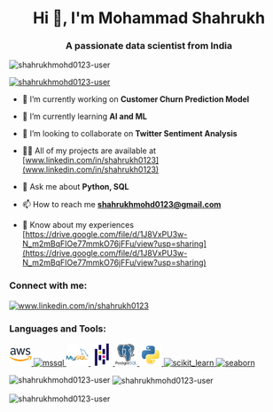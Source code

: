 <h1 align="center">Hi 👋, I'm Mohammad Shahrukh</h1>
<h3 align="center">A passionate data scientist from India</h3>

<p align="left"> <img src="https://komarev.com/ghpvc/?username=shahrukhmohd0123-user&label=Profile%20views&color=0e75b6&style=flat" alt="shahrukhmohd0123-user" /> </p>

<p align="left"> <a href="https://github.com/ryo-ma/github-profile-trophy"><img src="https://github-profile-trophy.vercel.app/?username=shahrukhmohd0123-user" alt="shahrukhmohd0123-user" /></a> </p>

- 🔭 I’m currently working on **Customer Churn Prediction Model**

- 🌱 I’m currently learning **AI and ML**

- 👯 I’m looking to collaborate on **Twitter Sentiment Analysis**

- 👨‍💻 All of my projects are available at [www.linkedin.com/in/shahrukh0123](www.linkedin.com/in/shahrukh0123)

- 💬 Ask me about **Python, SQL**

- 📫 How to reach me **shahrukhmohd0123@gmail.com**

- 📄 Know about my experiences [https://drive.google.com/file/d/1J8VxPU3w-N_m2mBqFIOe77mmkO76jFFu/view?usp=sharing](https://drive.google.com/file/d/1J8VxPU3w-N_m2mBqFIOe77mmkO76jFFu/view?usp=sharing)

<h3 align="left">Connect with me:</h3>
<p align="left">
<a href="https://linkedin.com/in/www.linkedin.com/in/shahrukh0123" target="blank"><img align="center" src="https://raw.githubusercontent.com/rahuldkjain/github-profile-readme-generator/master/src/images/icons/Social/linked-in-alt.svg" alt="www.linkedin.com/in/shahrukh0123" height="30" width="40" /></a>
</p>

<h3 align="left">Languages and Tools:</h3>
<p align="left"> <a href="https://aws.amazon.com" target="_blank" rel="noreferrer"> <img src="https://raw.githubusercontent.com/devicons/devicon/master/icons/amazonwebservices/amazonwebservices-original-wordmark.svg" alt="aws" width="40" height="40"/> </a> <a href="https://www.microsoft.com/en-us/sql-server" target="_blank" rel="noreferrer"> <img src="https://www.svgrepo.com/show/303229/microsoft-sql-server-logo.svg" alt="mssql" width="40" height="40"/> </a> <a href="https://www.mysql.com/" target="_blank" rel="noreferrer"> <img src="https://raw.githubusercontent.com/devicons/devicon/master/icons/mysql/mysql-original-wordmark.svg" alt="mysql" width="40" height="40"/> </a> <a href="https://pandas.pydata.org/" target="_blank" rel="noreferrer"> <img src="https://raw.githubusercontent.com/devicons/devicon/2ae2a900d2f041da66e950e4d48052658d850630/icons/pandas/pandas-original.svg" alt="pandas" width="40" height="40"/> </a> <a href="https://www.postgresql.org" target="_blank" rel="noreferrer"> <img src="https://raw.githubusercontent.com/devicons/devicon/master/icons/postgresql/postgresql-original-wordmark.svg" alt="postgresql" width="40" height="40"/> </a> <a href="https://www.python.org" target="_blank" rel="noreferrer"> <img src="https://raw.githubusercontent.com/devicons/devicon/master/icons/python/python-original.svg" alt="python" width="40" height="40"/> </a> <a href="https://scikit-learn.org/" target="_blank" rel="noreferrer"> <img src="https://upload.wikimedia.org/wikipedia/commons/0/05/Scikit_learn_logo_small.svg" alt="scikit_learn" width="40" height="40"/> </a> <a href="https://seaborn.pydata.org/" target="_blank" rel="noreferrer"> <img src="https://seaborn.pydata.org/_images/logo-mark-lightbg.svg" alt="seaborn" width="40" height="40"/> </a> </p>

<p><img align="left" src="https://github-readme-stats.vercel.app/api/top-langs?username=shahrukhmohd0123-user&show_icons=true&locale=en&layout=compact" alt="shahrukhmohd0123-user" /></p>

<p>&nbsp;<img align="center" src="https://github-readme-stats.vercel.app/api?username=shahrukhmohd0123-user&show_icons=true&locale=en" alt="shahrukhmohd0123-user" /></p>

<p><img align="center" src="https://github-readme-streak-stats.herokuapp.com/?user=shahrukhmohd0123-user&" alt="shahrukhmohd0123-user" /></p>
